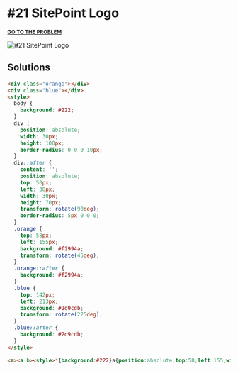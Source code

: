 # #21 SitePoint Logo

<p>
  <sup>
    <a href="https://cssbattle.dev/play/21"><strong>GO TO THE PROBLEM</strong></a>
  </sup>
</p>

![#21 SitePoint Logo](https://cssbattle.dev/targets/21.png)

## Solutions

```html
<div class="orange"></div>
<div class="blue"></div>
<style>
  body {
    background: #222;
  }
  div {
    position: absolute;
    width: 30px;
    height: 100px;
    border-radius: 0 0 0 10px;
  }
  div::after {
    content: '';
    position: absolute;
    top: 50px;
    left: 30px;
    width: 30px;
    height: 70px;
    transform: rotate(90deg);
    border-radius: 5px 0 0 0;
  }
  .orange {
    top: 58px;
    left: 155px;
    background: #f2994a;
    transform: rotate(45deg);
  }
  .orange::after {
    background: #f2994a;
  }
  .blue {
    top: 142px;
    left: 213px;
    background: #2d9cdb;
    transform: rotate(225deg);
  }
  .blue::after {
    background: #2d9cdb;
  }
</style>
```

```html
<a><a b><style>*{background:#222}a{position:absolute;top:58;left:155;width:30;height:100;background:#f2994a;border-radius:0 0 0 10px;transform:rotate(45deg)}a:after{content:'';position:fixed;top:50;left:30;width:30;height:70;background:#f2994a;border-radius:5px 0 0 0;transform:rotate(90deg)}a[b]{top:142;left:213;background:#2d9cdb;transform:rotate(225deg)}a[b]:after{background:#2d9cdb
```
